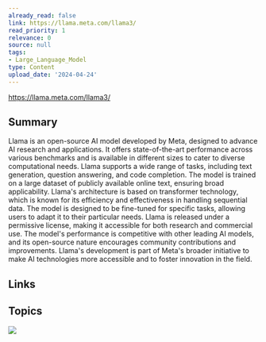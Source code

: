 ```yaml
---
already_read: false
link: https://llama.meta.com/llama3/
read_priority: 1
relevance: 0
source: null
tags:
- Large_Language_Model
type: Content
upload_date: '2024-04-24'
---
```


https://llama.meta.com/llama3/
## Summary

Llama is an open-source AI model developed by Meta, designed to advance AI research and applications. It offers state-of-the-art performance across various benchmarks and is available in different sizes to cater to diverse computational needs. Llama supports a wide range of tasks, including text generation, question answering, and code completion. The model is trained on a large dataset of publicly available online text, ensuring broad applicability. Llama's architecture is based on transformer technology, which is known for its efficiency and effectiveness in handling sequential data. The model is designed to be fine-tuned for specific tasks, allowing users to adapt it to their particular needs. Llama is released under a permissive license, making it accessible for both research and commercial use. The model's performance is competitive with other leading AI models, and its open-source nature encourages community contributions and improvements. Llama's development is part of Meta's broader initiative to make AI technologies more accessible and to foster innovation in the field.
## Links


## Topics

![](topics/Model/Llama%203)